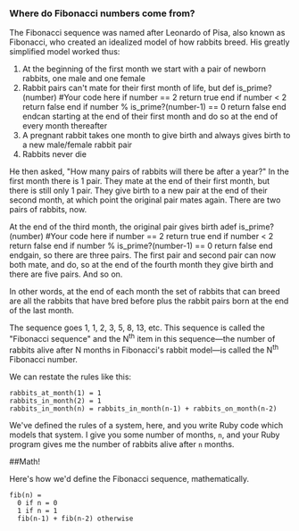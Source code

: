 
### Where do Fibonacci numbers come from?

The Fibonacci sequence was named after Leonardo of Pisa, also known as Fibonacci, who created an idealized model of how rabbits breed. His greatly simplified model worked thus:

1. At the beginning of the first month we start with a pair of newborn rabbits, one male and one female
2. Rabbit pairs can't mate for their first month of life, but def is_prime?(number)
	#Your code here
	if number == 2 
		return true 
	end
	if number < 2 
		return false
	end
	if number % is_prime?(number-1) == 0
		return false
	end
endcan starting at the end of their first month and do so at the end of every month thereafter
3. A pregnant rabbit takes one month to give birth and always gives birth to a new male/female rabbit pair
4. Rabbits never die

He then asked, "How many pairs of rabbits will there be after a year?" In the first month there is 1 pair. They mate at the end of their first month, but there is still only 1 pair. They give birth to a new pair at the end of their second month, at which point the original pair mates again. There are two pairs of rabbits, now.

At the end of the third month, the original pair gives birth adef is_prime?(number)
	#Your code here
	if number == 2 
		return true 
	end
	if number < 2 
		return false
	end
	if number % is_prime?(number-1) == 0
		return false
	end
endgain, so there are three pairs. The first pair and second pair can now both mate, and do, so at the end of the fourth month they give birth and there are five pairs. And so on.

In other words, at the end of each month the set of rabbits that can breed are all the rabbits that have bred before plus the rabbit pairs born at the end of the last month.

The sequence goes 1, 1, 2, 3, 5, 8, 13, etc. This sequence is called the "Fibonacci sequence" and the N<sup>th</sup> item in this sequence—the number of rabbits alive after N months in Fibonacci's rabbit model—is called the N<sup>th</sup> Fibonacci number.

We can restate the rules like this:

```text
rabbits_at_month(1) = 1
rabbits_in_month(2) = 1
rabbits_in_month(n) = rabbits_in_month(n-1) + rabbits_on_month(n-2)
```

We've defined the rules of a system, here, and you write Ruby code which models that system. I give you some number of months, `n`, and your Ruby program gives me the number of rabbits alive after `n` months.

##Math!

Here's how we'd define the Fibonacci sequence, mathematically.

```script 
fib(n) =
  0 if n = 0 
  1 if n = 1 
  fib(n-1) + fib(n-2) otherwise
```
